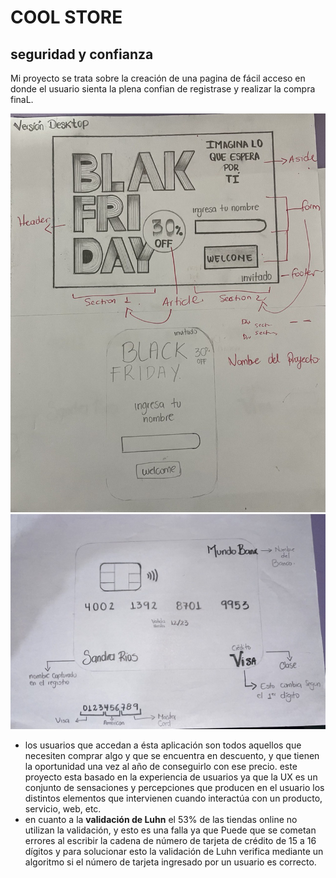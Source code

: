 # COOL STORE

## seguridad y confianza

Mi proyecto se trata sobre la creación de una pagina de fácil acceso en donde el usuario sienta la plena confian de registrase y realizar la compra finaL.

![prototipo](registro.jpg)
![prototipo](tarjeta.jpg)

* los usuarios que accedan a ésta aplicación son todos aquellos que necesiten comprar algo y que se encuentra en descuento, y que tienen la oportunidad una vez al año de conseguirlo con ese precio.
este proyecto esta basado en la experiencia de usuarios ya que la UX es un conjunto de sensaciones y percepciones que producen en el usuario los distintos elementos que intervienen cuando interactúa con un producto, servicio, web, etc.
* en cuanto a la **validación de Luhn** el 53% de las tiendas online no utilizan la validación, y esto es una falla ya que Puede que se cometan errores al escribir la cadena de número de tarjeta de crédito de 15 a 16 dígitos y para solucionar esto la validación de Luhn verifica mediante un algoritmo si el número de tarjeta ingresado por un usuario es correcto.